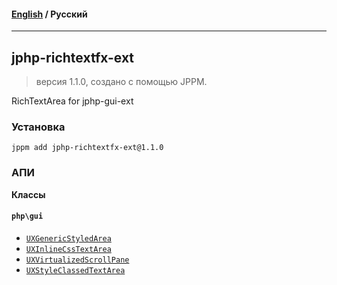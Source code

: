 #### [English](README.md) / **Русский**

---

## jphp-richtextfx-ext
> версия 1.1.0, создано с помощью JPPM.

RichTextArea for jphp-gui-ext

### Установка
```
jppm add jphp-richtextfx-ext@1.1.0
```

### АПИ
**Классы**

#### `php\gui`

- [`UXGenericStyledArea`](https://github.com/jphp-group/jphp-richtextfx-ext/blob/master/api-docs/classes/php/gui/UXGenericStyledArea.ru.md)
- [`UXInlineCssTextArea`](https://github.com/jphp-group/jphp-richtextfx-ext/blob/master/api-docs/classes/php/gui/UXInlineCssTextArea.ru.md)
- [`UXVirtualizedScrollPane`](https://github.com/jphp-group/jphp-richtextfx-ext/blob/master/api-docs/classes/php/gui/UXVirtualizedScrollPane.ru.md)
- [`UXStyleClassedTextArea`](https://github.com/jphp-group/jphp-richtextfx-ext/blob/master/api-docs/classes/php/gui/UXStyleClassedTextArea.ru.md)